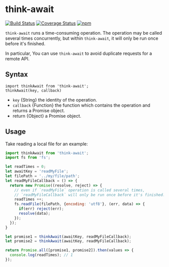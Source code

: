 # think-await
[![Build Status](https://img.shields.io/travis/thinkjs/think-await/master.svg?style=flat-square)](https://travis-ci.org/thinkjs/think-await)
[![Coverage Status](https://img.shields.io/coveralls/thinkjs/think-await/master.svg?style=flat-square)](https://coveralls.io/github/thinkjs/think-await?branch=master)
[![npm](https://img.shields.io/npm/v/think-await.svg?colorB=brightgreen&style=flat-square)](https://www.npmjs.com/package/think-await)

`think-await` runs a time-consuming operation. The operation may be called several times concurrently, but within `think-await`, it will only be run once before it's finished.

In particular, You can use `think-await` to avoid duplicate requests for a remote API.

## Syntax

```
import thinkAwait from 'think-await';
thinkAwait(key, callback)
```

- `key` {String} the identity of the operation.
- `callback` {Function} the function which contains the operation and returns a Promise object.
- return {Object} a Promise object.

## Usage

Take reading a local file for an example:

```js
import thinkAwait from 'think-await';
import fs from 'fs';

let readTimes = 0;
let awaitKey = 'readMyFile';
let filePath = '../my/file/path';
let readMyFileCallback = () => {
  return new Promise((resolve, reject) => {
    // even if `readMyFile` operation is called several times,
    // `readMyFileCallback` will only be run once before it's finished.
    readTimes ++;
    fs.readFile(filePath, {encoding: 'utf8'}, (err, data) => {
      if(err) reject(err);
      resolve(data);
    });
  });
}

let promise1 = thinkAwait(awaitKey, readMyFileCallback);
let promise2 = thinkAwait(awaitKey, readMyFileCallback);

return Promise.all([promise1, promise2]).then(values => {
  console.log(readTimes); // 1
});
```
